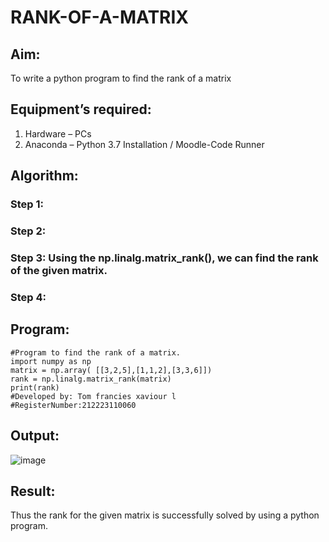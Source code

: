 # RANK-OF-A-MATRIX
## Aim:
To write a python program to find the rank of a matrix
## Equipment’s required:
1. 	Hardware – PCs
2. 	Anaconda – Python 3.7 Installation / Moodle-Code Runner
## Algorithm:
### Step 1: 
### Step 2: 
### Step 3: Using the np.linalg.matrix_rank(), we can find the rank of the given matrix.
### Step 4: 
## Program:
```
#Program to find the rank of a matrix.
import numpy as np
matrix = np.array( [[3,2,5],[1,1,2],[3,3,6]])
rank = np.linalg.matrix_rank(matrix)
print(rank)
#Developed by: Tom francies xaviour l
#RegisterNumber:212223110060
```
## Output:
![image](https://github.com/Tomfx03/RANK-OF-A-MATRIX/assets/101335832/3015f458-6c15-43e1-b283-1efe0efa58cc)

## Result:
Thus the rank for the given matrix is successfully solved by  using a python program.

